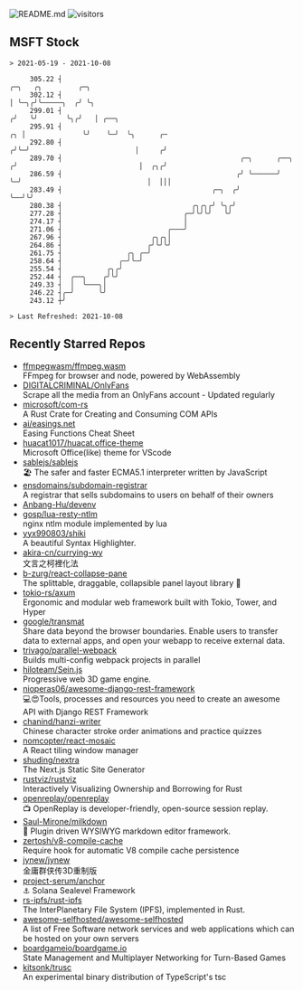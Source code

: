 ![README.md](https://github.com/Gerhut/Gerhut/workflows/README.md/badge.svg)
![visitors](https://visitors.vercel.app/Gerhut/Gerhut?token=8cf69d1f6813d272ef062726b6070c9be4ff72038cfe5a7ded7384a8da65d866)

## MSFT Stock

```
> 2021-05-19 - 2021-10-08

     305.22 ┤                                                                ╭─╮   ╭╮         ╭─╮                
     302.12 ┤                                                                │ ╰─╮╭╯╰─────╮  ╭╯ ╰╮               
     299.01 ┤                                                               ╭╯   ╰╯       ╰╮╭╯   │ ╭──╮          
     295.91 ┤                                                            ╭╮ │              ╰╯    ╰─╯  ╰╮      ╭─ 
     292.80 ┤                                                           ╭╯╰─╯                          │     ╭╯  
     289.70 ┤                                            ╭─╮      ╭──╮ ╭╯                              │  ╭╮╭╯   
     286.59 ┤                                           ╭╯ ╰──────╯  ╰─╯                               │  │││    
     283.49 ┤                                     ╭─╮  ╭╯                                              ╰──╯╰╯    
     280.38 ┤                                ╭╮╭╮╭╯ ╰╮╭╯                                                         
     277.28 ┤                              ╭─╯╰╯╰╯   ╰╯                                                          
     274.17 ┤                              │                                                                     
     271.06 ┤                          ╭───╯                                                                     
     267.96 ┤                      ╭╮╭╮│                                                                         
     264.86 ┤                     ╭╯╰╯╰╯                                                                         
     261.75 ┤                ╭╮ ╭─╯                                                                              
     258.64 ┤              ╭─╯╰─╯                                                                                
     255.54 ┤           ╭╮╭╯                                                                                     
     252.44 ┤  ╭──╮    ╭╯╰╯                                                                                      
     249.33 ┤  │  ╰───╮│                                                                                         
     246.22 ┤╭─╯      ╰╯                                                                                         
     243.12 ┼╯                                                                                                   

> Last Refreshed: 2021-10-08
```

## Recently Starred Repos

- [ffmpegwasm/ffmpeg.wasm](https://github.com/ffmpegwasm/ffmpeg.wasm)  
  FFmpeg for browser and node, powered by WebAssembly
- [DIGITALCRIMINAL/OnlyFans](https://github.com/DIGITALCRIMINAL/OnlyFans)  
  Scrape all the media from an OnlyFans account - Updated regularly
- [microsoft/com-rs](https://github.com/microsoft/com-rs)  
  A Rust Crate for Creating and Consuming COM APIs
- [ai/easings.net](https://github.com/ai/easings.net)  
  Easing Functions Cheat Sheet
- [huacat1017/huacat.office-theme](https://github.com/huacat1017/huacat.office-theme)  
  Microsoft Office(like) theme for VScode
- [sablejs/sablejs](https://github.com/sablejs/sablejs)  
  🏖️ The safer and faster ECMA5.1 interpreter written by JavaScript
- [ensdomains/subdomain-registrar](https://github.com/ensdomains/subdomain-registrar)  
  A registrar that sells subdomains to users on behalf of their owners
- [Anbang-Hu/devenv](https://github.com/Anbang-Hu/devenv)  
- [gosp/lua-resty-ntlm](https://github.com/gosp/lua-resty-ntlm)  
  nginx ntlm module implemented by lua
- [yyx990803/shiki](https://github.com/yyx990803/shiki)  
  A beautiful Syntax Highlighter.
- [akira-cn/currying-wy](https://github.com/akira-cn/currying-wy)  
  文言之柯裡化法
- [b-zurg/react-collapse-pane](https://github.com/b-zurg/react-collapse-pane)  
  The splittable, draggable, collapsible panel layout library 🎉
- [tokio-rs/axum](https://github.com/tokio-rs/axum)  
  Ergonomic and modular web framework built with Tokio, Tower, and Hyper
- [google/transmat](https://github.com/google/transmat)  
  Share data beyond the browser boundaries. Enable users to transfer data to external apps, and open your webapp to receive external data.
- [trivago/parallel-webpack](https://github.com/trivago/parallel-webpack)  
  Builds multi-config webpack projects in parallel
- [hiloteam/Sein.js](https://github.com/hiloteam/Sein.js)  
  Progressive web 3D game engine.
- [nioperas06/awesome-django-rest-framework](https://github.com/nioperas06/awesome-django-rest-framework)  
   💻😍Tools, processes and resources you need to create an awesome API with Django REST Framework
- [chanind/hanzi-writer](https://github.com/chanind/hanzi-writer)  
  Chinese character stroke order animations and practice quizzes
- [nomcopter/react-mosaic](https://github.com/nomcopter/react-mosaic)  
  A React tiling window manager
- [shuding/nextra](https://github.com/shuding/nextra)  
  The Next.js Static Site Generator
- [rustviz/rustviz](https://github.com/rustviz/rustviz)  
  Interactively Visualizing Ownership and Borrowing for Rust
- [openreplay/openreplay](https://github.com/openreplay/openreplay)  
  :tv: OpenReplay is developer-friendly, open-source session replay.
- [Saul-Mirone/milkdown](https://github.com/Saul-Mirone/milkdown)  
  🍼 Plugin driven WYSIWYG  markdown editor framework.
- [zertosh/v8-compile-cache](https://github.com/zertosh/v8-compile-cache)  
  Require hook for automatic V8 compile cache persistence
- [jynew/jynew](https://github.com/jynew/jynew)  
  金庸群侠传3D重制版
- [project-serum/anchor](https://github.com/project-serum/anchor)  
  ⚓ Solana Sealevel Framework
- [rs-ipfs/rust-ipfs](https://github.com/rs-ipfs/rust-ipfs)  
  The InterPlanetary File System (IPFS), implemented in Rust.
- [awesome-selfhosted/awesome-selfhosted](https://github.com/awesome-selfhosted/awesome-selfhosted)  
  A list of Free Software network services and web applications which can be hosted on your own servers
- [boardgameio/boardgame.io](https://github.com/boardgameio/boardgame.io)  
  State Management and Multiplayer Networking for Turn-Based Games
- [kitsonk/trusc](https://github.com/kitsonk/trusc)  
  An experimental binary distribution of TypeScript's tsc
